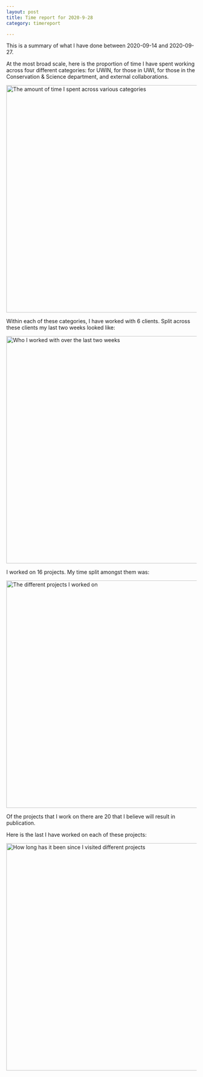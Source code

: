 ```yaml
---
layout: post
title: Time report for 2020-9-28
category: timereport

---
```



This is a summary of what I have done between 2020-09-14 and 2020-09-27.

At the most broad scale, here is the proportion of time I have spent working across four different categories: for UWIN, for those in UWI, for those in the Conservation & Science department, and external collaborations.

<img src='{{site.baseurl}}/images/2020-9-28_category_plot.jpg' alt='The amount of time I spent across various categories' width='600' height='600'>

Within each of these categories, I have worked with 6 clients. Split across these clients my last two weeks looked like:

<img src='{{site.baseurl}}/images/2020-9-28_client_plot.jpg' alt='Who I worked with over the last two weeks' width='600' height='600'>

I worked on 16 projects. My time split amongst them was:

<img src='{{site.baseurl}}/images/2020-9-28_project_plot.jpg' alt='The different projects I worked on' width='600' height='600'>

Of the projects that I work on there are 20 that I believe will result in publication.

Here is the last I have worked on each of these projects:

<img src='{{site.baseurl}}/images/2020-9-28_weeks_since.jpg' alt='How long has it been since I visited different projects' width='600' height='600'>

